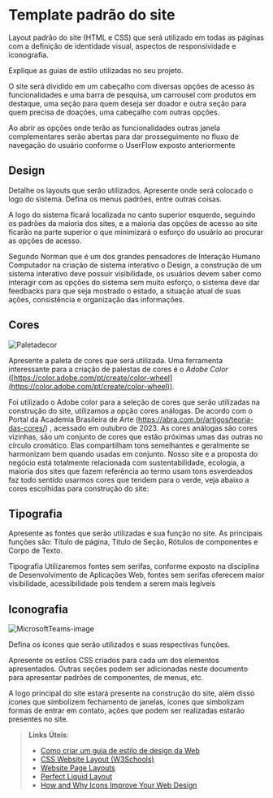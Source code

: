 # Template padrão do site

Layout padrão do site (HTML e CSS) que será utilizado em todas as páginas com a definição de identidade visual, aspectos de responsividade e iconografia.

Explique as guias de estilo utilizadas no seu projeto.

O site será dividido em um cabeçalho com diversas opções de acesso às funcionalidades e uma barra de pesquisa, um carrousel com produtos em destaque, uma seção para quem deseja ser doador e outra seção para quem precisa de doações, uma cabeçalho com outras opções.
 
Ao abrir as opções onde terão as funcionalidades outras janela complementares serão abertas para dar prosseguimento no fluxo de navegação do usuário conforme o UserFlow exposto anteriormente

## Design

Detalhe os layouts que serão utilizados. Apresente onde será colocado o logo do sistema. Defina os menus padrões, entre outras coisas.

A logo do sistema ficará localizada no canto superior esquerdo, seguindo os padrões da maioria dos sites, e a maioria das opções de acesso ao site ficarão na parte superior o que minimizará o esforço do usuário ao procurar as opções de acesso.
 
Segundo Norman que é um dos grandes pensadores de Interação Humano Computador na criação de sistema interativo o Design,  a construção de um sistema interativo deve possuir visibilidade, os usuários devem saber como interagir com as opções do sistema sem muito esforço, o sistema deve dar feedbacks para que seja mostrado o estado, a situação atual de suas ações, consistência e organização das informações.

## Cores
![Paletadecor](https://github.com/ICEI-PUC-Minas-PBR-SI/pbr-si-ads-2023-2-p1-tiaw-g6-tech-sustentavel/assets/142853949/7bae2c95-adb9-4952-8e65-a03b8b4e9cff)

Apresente a paleta de cores que será utilizada. Uma ferramenta interessante para a criação de palestas de cores é o *Adobe Color* ([https://color.adobe.com/pt/create/color-wheel](https://color.adobe.com/pt/create/color-wheel)).

Foi utilizado o Adobe color para a seleção de cores que serão utilizadas na construção do site, utilizamos a opção cores análogas. De acordo com o Portal da Academia Brasileira de Arte (https://abra.com.br/artigos/teoria-das-cores/) , acessado em outubro de 2023. As cores análogas são cores vizinhas, são um conjunto de cores que estão próximas umas das outras no círculo cromático. Elas compartilham tons semelhantes e geralmente se harmonizam bem quando usadas em conjunto.
Nosso site e a proposta do negócio está totalmente relacionada com sustentabilidade, ecologia, a maioria dos sites que fazem referência ao termo usam tons esverdeados faz todo sentido usarmos cores que tendem para o verde, veja abaixo a cores escolhidas para construção do site:

 

## Tipografia

Apresente as fontes que serão utilizadas e sua função no site. As principais funções são: Título de página, Título de Seção, Rótulos de componentes e Corpo de Texto.

Tipografia
Utilizaremos fontes sem serifas, conforme exposto na disciplina de Desenvolvimento de Aplicações Web, fontes sem serifas oferecem maior visibilidade, acessibilidade pois tendem a serem mais legíveis


## Iconografia
![MicrosoftTeams-image](https://user-images.githubusercontent.com/142277683/273404885-c476bed3-59b8-4ef3-a2d9-3437bcb6a39c.png)

Defina os ícones que serão utilizados e suas respectivas funções.

Apresente os estilos CSS criados para cada um dos elementos apresentados.
Outras seções podem ser adicionadas neste documento para apresentar padrões de componentes, de menus, etc.

A logo principal do site estará presente na construção do site, além disso ícones que simbolizem fechamento de janelas, ícones que simbolizam formas de entrar em contato, ações que podem ser realizadas estarão presentes no site.


> **Links Úteis**:
>
> -  [Como criar um guia de estilo de design da Web](https://edrodrigues.com.br/blog/como-criar-um-guia-de-estilo-de-design-da-web/#)
> - [CSS Website Layout (W3Schools)](https://www.w3schools.com/css/css_website_layout.asp)
> - [Website Page Layouts](http://www.cellbiol.com/bioinformatics_web_development/chapter-3-your-first-web-page-learning-html-and-css/website-page-layouts/)
> - [Perfect Liquid Layout](https://matthewjamestaylor.com/perfect-liquid-layouts)
> - [How and Why Icons Improve Your Web Design](https://usabilla.com/blog/how-and-why-icons-improve-you-web-design/)
